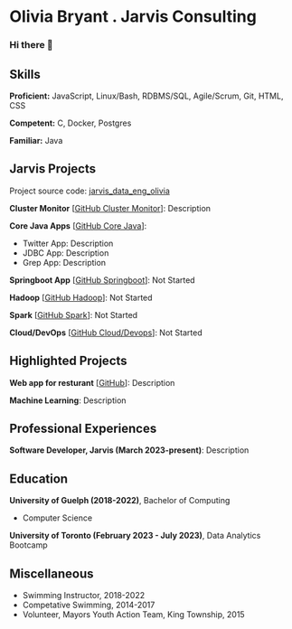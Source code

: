 <!--
**xlivia/xlivia** is a ✨ _special_ ✨ repository because its `README.md` (this file) appears on your GitHub profile.

Here are some ideas to get you started:

- 🔭 I’m currently working on ...
- 🌱 I’m currently learning ...
- 👯 I’m looking to collaborate on ...
- 🤔 I’m looking for help with ...
- 💬 Ask me about ...
- 📫 How to reach me: ...
- 😄 Pronouns: ...
- ⚡ Fun fact: ...
-->

# Olivia Bryant . Jarvis Consulting

### Hi there 👋

## Skills

**Proficient:** JavaScript, Linux/Bash, RDBMS/SQL, Agile/Scrum, Git, HTML, CSS

**Competent:** C, Docker, Postgres

**Familiar:** Java


## Jarvis Projects

Project source code: [jarvis_data_eng_olivia](https://github.com/xlivia/jarvis_data_eng_olivia)

**Cluster Monitor** [[GitHub Cluster Monitor](https://github.com/xlivia/jarvis_data_eng_olivia)]: Description

**Core Java Apps** [[GitHub Core Java](https://github.com/xlivia/jarvis_data_eng_olivia/tree/main/core_java)]:
  - Twitter App: Description
  - JDBC App: Description
  - Grep App: Description

**Springboot App** [[GitHub Springboot](https://github.com/xlivia/jarvis_data_eng_olivia/tree/main/springboot)]: Not Started

**Hadoop** [[GitHub Hadoop](https://github.com/xlivia/jarvis_data_eng_olivia/tree/main/hadoop)]: Not Started

**Spark** [[GitHub Spark](https://github.com/xlivia/jarvis_data_eng_olivia/tree/main/spark)]: Not Started

**Cloud/DevOps** [[GitHub Cloud/Devops](https://github.com/xlivia/jarvis_data_eng_olivia/tree/main/cloud_devops)]: Not Started


## Highlighted Projects
**Web app for resturant** [[GitHub](https://github.com/xlivia/jarvis_data_eng_olivia)]: Description

**Machine Learning**: Description


## Professional Experiences

**Software Developer, Jarvis (March 2023-present)**: Description


## Education
**University of Guelph (2018-2022)**, Bachelor of Computing
  - Computer Science

**University of Toronto (February 2023 - July 2023)**, Data Analytics Bootcamp


## Miscellaneous
- Swimming Instructor, 2018-2022
- Competative Swimming, 2014-2017
- Volunteer, Mayors Youth Action Team, King Township, 2015
